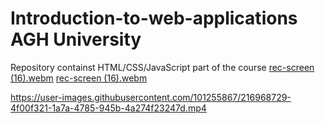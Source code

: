 # Introduction-to-web-applications AGH University
Repository containst HTML/CSS/JavaScript part of the course
[rec-screen (16).webm](https://user-images.githubusercontent.com/101255867/216968257-761259ec-effb-46d1-9995-b4f4ebcc5d05.webm)
[rec-screen (16).webm](https://user-images.githubusercontent.com/101255867/216968466-0609e91a-7beb-46e2-92a7-55617f57d619.webm)


https://user-images.githubusercontent.com/101255867/216968729-4f00f321-1a7a-4785-945b-4a274f23247d.mp4

